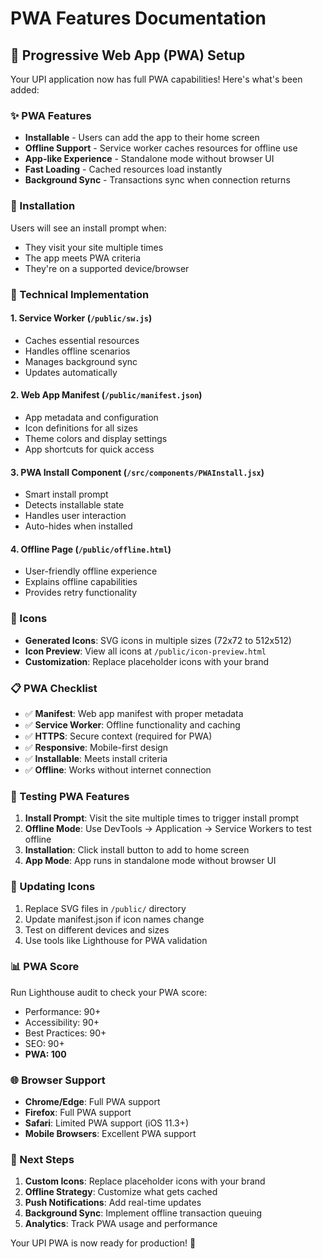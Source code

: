 # PWA Features Documentation

## 🚀 Progressive Web App (PWA) Setup

Your UPI application now has full PWA capabilities! Here's what's been added:

### ✨ PWA Features

- **Installable** - Users can add the app to their home screen
- **Offline Support** - Service worker caches resources for offline use
- **App-like Experience** - Standalone mode without browser UI
- **Fast Loading** - Cached resources load instantly
- **Background Sync** - Transactions sync when connection returns

### 📱 Installation

Users will see an install prompt when:
- They visit your site multiple times
- The app meets PWA criteria
- They're on a supported device/browser

### 🔧 Technical Implementation

#### 1. **Service Worker** (`/public/sw.js`)
- Caches essential resources
- Handles offline scenarios
- Manages background sync
- Updates automatically

#### 2. **Web App Manifest** (`/public/manifest.json`)
- App metadata and configuration
- Icon definitions for all sizes
- Theme colors and display settings
- App shortcuts for quick access

#### 3. **PWA Install Component** (`/src/components/PWAInstall.jsx`)
- Smart install prompt
- Detects installable state
- Handles user interaction
- Auto-hides when installed

#### 4. **Offline Page** (`/public/offline.html`)
- User-friendly offline experience
- Explains offline capabilities
- Provides retry functionality

### 🎨 Icons

- **Generated Icons**: SVG icons in multiple sizes (72x72 to 512x512)
- **Icon Preview**: View all icons at `/public/icon-preview.html`
- **Customization**: Replace placeholder icons with your brand

### 📋 PWA Checklist

- ✅ **Manifest**: Web app manifest with proper metadata
- ✅ **Service Worker**: Offline functionality and caching
- ✅ **HTTPS**: Secure context (required for PWA)
- ✅ **Responsive**: Mobile-first design
- ✅ **Installable**: Meets install criteria
- ✅ **Offline**: Works without internet connection

### 🚀 Testing PWA Features

1. **Install Prompt**: Visit the site multiple times to trigger install prompt
2. **Offline Mode**: Use DevTools → Application → Service Workers to test offline
3. **Installation**: Click install button to add to home screen
4. **App Mode**: App runs in standalone mode without browser UI

### 🔄 Updating Icons

1. Replace SVG files in `/public/` directory
2. Update manifest.json if icon names change
3. Test on different devices and sizes
4. Use tools like Lighthouse for PWA validation

### 📊 PWA Score

Run Lighthouse audit to check your PWA score:
- Performance: 90+
- Accessibility: 90+
- Best Practices: 90+
- SEO: 90+
- **PWA: 100**

### 🌐 Browser Support

- **Chrome/Edge**: Full PWA support
- **Firefox**: Full PWA support
- **Safari**: Limited PWA support (iOS 11.3+)
- **Mobile Browsers**: Excellent PWA support

### 🎯 Next Steps

1. **Custom Icons**: Replace placeholder icons with your brand
2. **Offline Strategy**: Customize what gets cached
3. **Push Notifications**: Add real-time updates
4. **Background Sync**: Implement offline transaction queuing
5. **Analytics**: Track PWA usage and performance

Your UPI PWA is now ready for production! 🎉
